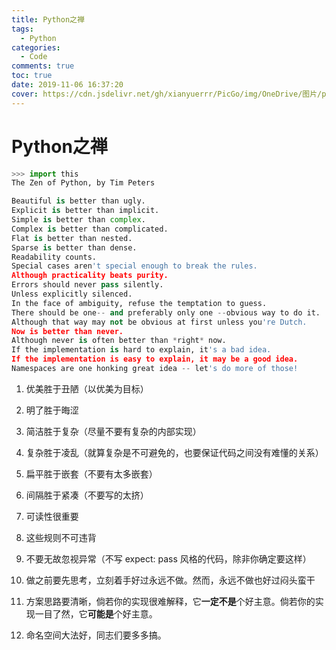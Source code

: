 ```yaml
---
title: Python之禅
tags:
  - Python
categories:
  - Code
comments: true
toc: true
date: 2019-11-06 16:37:20
cover: https://cdn.jsdelivr.net/gh/xianyuerrr/PicGo/img/OneDrive/图片/pixiv/能天使.jpg
---
```


# Python之禅

```python
>>> import this
The Zen of Python, by Tim Peters

Beautiful is better than ugly.
Explicit is better than implicit.
Simple is better than complex.
Complex is better than complicated.
Flat is better than nested.
Sparse is better than dense.
Readability counts.
Special cases aren't special enough to break the rules.
Although practicality beats purity.
Errors should never pass silently.
Unless explicitly silenced.
In the face of ambiguity, refuse the temptation to guess.
There should be one-- and preferably only one --obvious way to do it.
Although that way may not be obvious at first unless you're Dutch.
Now is better than never.
Although never is often better than *right* now.
If the implementation is hard to explain, it's a bad idea.
If the implementation is easy to explain, it may be a good idea.
Namespaces are one honking great idea -- let's do more of those!
```



1. 优美胜于丑陋（以优美为目标）

2. 明了胜于晦涩

3. 简洁胜于复杂（尽量不要有复杂的内部实现）

4. 复杂胜于凌乱（就算复杂是不可避免的，也要保证代码之间没有难懂的关系）

5. 扁平胜于嵌套（不要有太多嵌套）

6. 间隔胜于紧凑（不要写的太挤）

7. 可读性很重要

8. 这些规则不可违背

9. 不要无故忽视异常（不写 expect: pass 风格的代码，除非你确定要这样）

10. 做之前要先思考，立刻着手好过永远不做。然而，永远不做也好过闷头蛮干

11. 方案思路要清晰，倘若你的实现很难解释，它**一定不是**个好主意。倘若你的实现一目了然，它**可能是**个好主意。

12. 命名空间大法好，同志们要多多搞。

    
